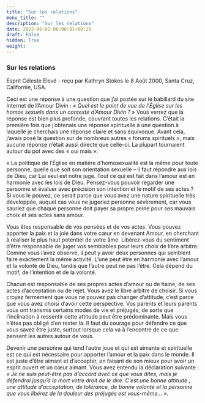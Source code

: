 ```yaml
---
title: "Sur les relations"
menu_title: ""
description: "Sur les relations"
date: 2022-06-01 06:00:01+00:20
draft: False
hidden: True
weight:
---
```

### Sur les relations

Esprit Céleste Elevé - reçu par Kathryn Stokes le 8 Août 2000, Santa Cruz, Californie, USA.

Ceci est une réponse à une question que j’ai postée sur le babillard du site Internet de l’Amour Divin : *« Quel est le point de vue de l’Église sur les homos sexuels dans un contexte d’Amour Divin ? »* Vous verrez que la réponse est bien plus profonde, couvrant toutes les relations. C’était la première fois que j’obtenais une réponse spirituelle à une question à laquelle je cherchais une réponse claire et sans équivoque. Avant cela, j’avais posé la question sur de nombreux autres « forums spirituels », mais aucune réponse n’était aussi directe que celle-ci. La plupart tournaient autour du pot avec des « oui mais ».

« La politique de l’Église en matière d’homosexualité est la même pour toute personne, quelle que soit son orientation sexuelle – il faut répondre aux lois de Dieu, car Lui seul est notre juge. Tout ce qui est fait dans l’amour est en harmonie avec les lois de Dieu. Pensez-vous pouvoir regarder une personne et évaluer avec précision son intention et le motif de ses actes ? Si vous le pouvez, ce serait parce que vous avez une nature spirituelle très développée, auquel cas vous ne jugeriez personne sévèrement, car vous sauriez que chaque personne doit payer sa propre peine pour ses mauvais choix et ses actes sans amour.

Vous êtes responsable de vos pensées et de vos actes. Vous pouvez apporter la paix et la joie dans votre cœur en devenant Amour, en cherchant à réaliser le plus haut potentiel de votre âme. Libérez-vous du sentiment d’être responsable de juger vos semblables pour leurs choix de libre arbitre. Comme vous l’avez observé, il peut y avoir deux personnes qui semblent faire exactement la même activité. L’une peut être en harmonie avec l’amour et la volonté de Dieu, tandis que l’autre peut ne pas l’être. Cela dépend du motif, de l’intention et de la volonté.

Chacun est responsable de ses propres actes d’amour ou de haine, de ses actes d’acceptation ou de rejet. Vous avez le libre arbitre de choisir. Si vous croyez fermement que vous ne pouvez pas changer d’attitude, c’est parce que vous avez choisi d’avoir cette perspective. Vos parents et leurs parents vous ont transmis certains modes de vie et préjugés, de sorte que l’inclination à ressentir cette attitude peut être prédominante. Mais vous n’êtes pas obligé d’en rester là. Il faut du courage pour défendre ce que vous savez être juste, surtout lorsque cela va à l’encontre de ce que pensent les autres autour de vous.

Devenir une personne qui tend l’autre joue et qui est aimante et spirituelle est ce qui est nécessaire pour apporter l’amour et la paix dans le monde. Il est juste d’être aimant et d’accepter, en faisant de son mieux pour avoir un esprit ouvert et un cœur aimant. Vous avez entendu la déclaration suivante : *« Je ne suis peut-être pas d’accord avec ce que vous dites, mais je défendrai jusqu’à la mort votre droit de le dire. C’est une bonne attitude ; une attitude d’acceptation, de tolérance, de bonne volonté et la personne que vous libérez de la douleur des préjugés est vous-même… »*.
